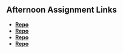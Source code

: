 ## Afternoon Assignment Links

* **[Repo](https://github.com/nmoehlmann/about_me)**
* **[Repo](https://github.com/nmoehlmann/cool-site)**
* **[Repo](https://github.com/nmoehlmann/site-clone)**
* **[Repo](https://github.com/nmoehlmann/figma_CloneSite)**
